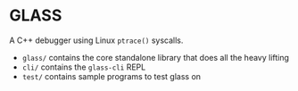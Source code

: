 # GLASS

A C++ debugger using Linux `ptrace()` syscalls.

- `glass/` contains the core standalone library that does all the heavy lifting
- `cli/` contains the `glass-cli` REPL
- `test/` contains sample programs to test glass on
